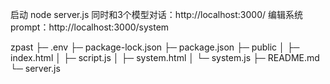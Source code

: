 启动 node server.js
同时和3个模型对话：http://localhost:3000/
编辑系统prompt：http://localhost:3000/system

zpast
├─ .env
├─ package-lock.json
├─ package.json
├─ public
│  ├─ index.html
│  ├─ script.js
│  ├─ system.html
│  └─ system.js
├─ README.md
└─ server.js